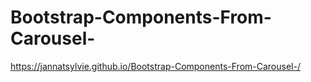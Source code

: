 # Bootstrap-Components-From-Carousel-

https://jannatsylvie.github.io/Bootstrap-Components-From-Carousel-/
